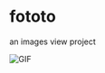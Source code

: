 # fototo
an images view project

![GIF](https://github.com/even-cheng/fototo/blob/master/fototo.gif)
